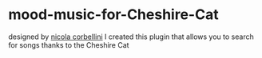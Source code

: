 # mood-music-for-Cheshire-Cat
designed by <a href="https://github.com/nicola-corbellini">nicola corbellini</a>  I created this plugin that allows you to search for songs thanks to the Cheshire Cat
